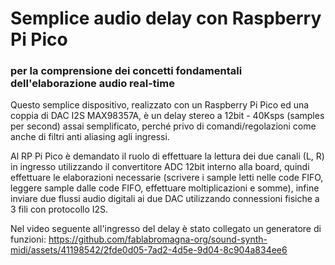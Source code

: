 # Semplice audio delay con Raspberry Pi Pico 
### per la comprensione dei concetti fondamentali dell'elaborazione audio real-time


Questo semplice dispositivo, realizzato con un Raspberry Pi Pico ed una coppia di DAC I2S MAX98357A, è un delay stereo a 12bit - 40Ksps (samples per second) assai semplificato, perché privo di comandi/regolazioni come anche di filtri anti aliasing agli ingressi.

Al RP Pi Pico è demandato il ruolo di effettuare la lettura dei due canali (L, R) in ingresso utilizzando il convertitore ADC 12bit interno alla board, quindi effettuare le elaborazioni necessarie (scrivere i sample letti nelle code FIFO, leggere sample dalle code FIFO, effettuare moltiplicazioni e somme), infine inviare due flussi audio digitali ai due DAC utilizzando connessioni fisiche a 3 fili con protocollo I2S.

Nel video seguente all'ingresso del delay è stato collegato un generatore di funzioni:
https://github.com/fablabromagna-org/sound-synth-midi/assets/41198542/2fde0d05-7ad2-4d5e-9d04-8c904a834ee6
